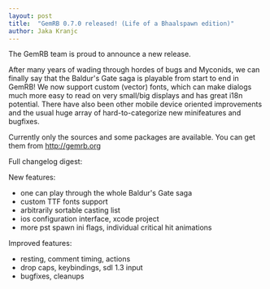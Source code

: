 ```yaml
---
layout: post
title:  "GemRB 0.7.0 released! (Life of a Bhaalspawn edition)"
author: Jaka Kranjc
---
```


The GemRB team is proud to announce a new release.

After many years of wading through hordes of bugs and Myconids, we can finally say
that the Baldur's Gate saga is playable from start to end in GemRB!
We now support custom (vector) fonts, which can make dialogs much more easy to read
on very small/big displays and has great i18n potential. There have also been other
mobile device oriented improvements and the usual huge array of hard-to-categorize
new minifeatures and bugfixes.

Currently only the sources and some packages are available. You can get them from http://gemrb.org

Full changelog digest:

New features:
- one can play through the whole Baldur's Gate saga
- custom TTF fonts support
- arbitrarily sortable casting list
- ios configuration interface, xcode project
- more pst spawn ini flags, individual critical hit animations

Improved features:
- resting, comment timing, actions
- drop caps, keybindings, sdl 1.3 input
- bugfixes, cleanups
